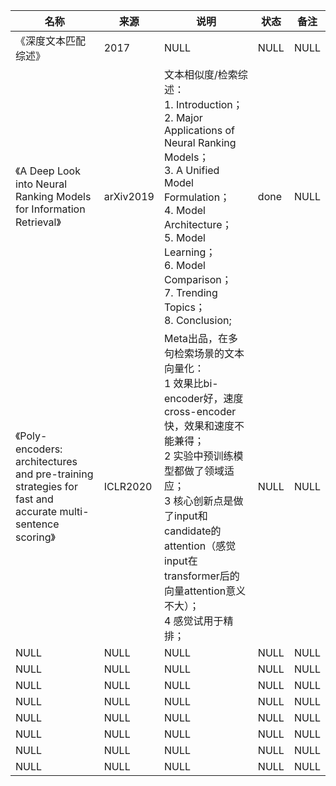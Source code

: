 |名称  |  来源   | 说明  |状态   | 备注  |
|  ----  | ----  |----  | ----  |----  |
| 《深度文本匹配综述》  | 2017 |NULL |NULL |NULL |
| 《A Deep Look into Neural Ranking Models for Information Retrieval》| arXiv2019|文本相似度/检索综述：<br/>1. Introduction；<br/>2. Major Applications of Neural Ranking Models；<br/>3. A Unified Model Formulation；<br/>4. Model Architecture；<br/>5. Model Learning；<br/>6. Model Comparison；<br/>7. Trending Topics；<br/>8. Conclusion;|done|NULL |
| 《Poly-encoders: architectures and pre-training strategies for fast and accurate multi-sentence scoring》| ICLR2020| Meta出品，在多句检索场景的文本向量化：<br/>1 效果比bi-encoder好，速度cross-encoder快，效果和速度不能兼得；<br/>2 实验中预训练模型都做了领域适应；<br/>3 核心创新点是做了input和candidate的attention（感觉input在transformer后的向量attention意义不大）；<br/>4 感觉试用于精排；| NULL | NULL |
| NULL  | NULL |NULL |NULL |NULL |
| NULL  | NULL |NULL |NULL |NULL |
| NULL  | NULL |NULL |NULL |NULL |
| NULL  | NULL |NULL |NULL |NULL |
| NULL  | NULL |NULL |NULL |NULL |
| NULL  | NULL |NULL |NULL |NULL |
| NULL  | NULL |NULL |NULL |NULL |
| NULL  | NULL |NULL |NULL |NULL |

